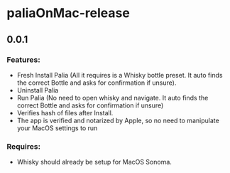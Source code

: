 # paliaOnMac-release

## 0.0.1
### Features: 
* Fresh Install Palia (All it requires is a Whisky bottle preset. It auto finds the correct Bottle and asks for confirmation if unsure).
* Uninstall Palia
* Run Palia (No need to open whisky and navigate. It auto finds the correct Bottle and asks for confirmation if unsure)
* Verifies hash of files after Install.
* The app is verified and notarized by Apple, so no need to manipulate your MacOS settings to run

### Requires:
* Whisky should already be setup for MacOS Sonoma.
